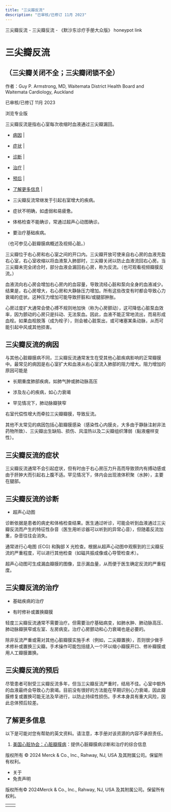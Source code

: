 ```yaml
---
title: "三尖瓣反流"
description: "已审核/已修订 11月 2023"
---
```


﻿三尖瓣反流 \- 三尖瓣反流 \- 《默沙东诊疗手册大众版》 honeypot link

# 三尖瓣反流

## （三尖瓣关闭不全；三尖瓣闭锁不全）

作者：Guy P. Armstrong, MD, Waitemata District Health Board and Waitemata Cardiology,
Auckland

已审核/已修订 11月 2023

浏览专业版

三尖瓣反流是指右心室每次收缩时血液通过三尖瓣漏回。

- [病因](#病因_v720491_zh) \|
- [症状](#症状_v720496_zh) \|
- [诊断](#诊断_v26442002_zh) \|
- [治疗](#治疗_v720501_zh) \|
- [预后](#预后_v86116102_zh) \|
- [了解更多信息](#了解更多信息_v54782176_zh) \|

- 三尖瓣反流常继发于引起右室增大的疾病。

- 症状不明确，如虚弱和易疲惫。

- 体格检查不能确诊，常通过超声心动图确诊。

- 要治疗基础疾病。


（也可参见心脏瓣膜病概述及视频心脏。）

三尖瓣位于右心房和右心室之间的开口内。三尖瓣开放可使来自右心房的血液充盈右心室，右心室收缩以将血液泵入肺部时，三尖瓣关闭以防止血液流回右心房。当三尖瓣未完全闭合时，部分血液会漏回右心房，称为反流。（也可观看视频瓣膜反流。）

血液流向右心房会增加右心房内的血容量，导致流经心脏和泵向全身的血液减少。结果是，右心房增大，右心房和大静脉压力增加。所有这些改变有时都会导致心力衰竭的症状。这种压力增加可能导致肝脏和/或腿部肿胀。

心房过度扩大通常会使心搏不规则地加快（称为心房颤动），这可降低心脏泵血效率，因为颤动的心房只是抖动、无法泵血。因此，血液不能正常地流出，而易形成血栓。如果血栓脱落（成为栓子），则会被心脏泵出，或可堵塞某条动脉，从而可能引起中风或其他损害。

## 三尖瓣反流的病因

与其他心脏瓣膜病不同，三尖瓣反流通常发生在受其他心脏疾病影响的正常瓣膜中。最常见的病因是右心室扩大和血液从右心室流入肺部的阻力增大。阻力增加的原因可能是

- 长期重度肺部疾病，如肺气肿或肺动脉高压

- 涉及左心的疾病，如心力衰竭

- 罕见情况下，肺动脉瓣狭窄


右室代偿性增大而牵拉三尖瓣瓣膜，导致反流。

其他不太常见的病因包括心脏瓣膜感染（感染性心内膜炎，大多由于静脉注射非法药物所致）、三尖瓣出生缺陷、损伤、风湿热以及二尖瓣组织薄弱（黏液瘤样变性）。

## 三尖瓣反流的症状

三尖瓣反流通常不会引起症状，但有时由于右心房压力升高而导致颈内有搏动感或由于肝肿大而引起右上腹不适。罕见情况下，体内会出现液体积聚（水肿），主要在腿部。

## 三尖瓣反流的诊断

- 超声心动图


诊断依据是患者的病史和体格检查结果。医生通过听诊，可能会听到血液通过三尖瓣反流而产生的特征性杂音（医生用听诊器可以听到的异常心音），但随着反流加重，杂音往往会消失。

通常进行心电图 (ECG) 和胸部 X 光检查。根据从超声心动图中观察到的三尖瓣反流的严重程度，可以进行其他检查（如磁共振成像或心导管检查术）。

超声心动图可生成漏血瓣膜的图像，显示漏血量，从而便于医生确定反流的严重程度。

## 三尖瓣反流的治疗

- 基础疾病的治疗

- 有时修补或置换瓣膜


轻度三尖瓣反流通常不需要治疗。但需要治疗基础病变，如肺水肿、肺动脉高压、肺动脉瓣狭窄或左室、左房病变。治疗心房颤动和心力衰竭也是必要的。

除非反流严重或需对其他心脏瓣膜实施手术（例如，二尖瓣置换），否则很少做手术修补或置换三尖瓣。手术操作可能包括缝入一个环以缩小瓣膜开口、修补瓣膜或用人工瓣膜置换。

## 三尖瓣反流的预后

尽管患者可耐受三尖瓣反流多年，但当三尖瓣反流严重时，结局不佳。心室中额外的血液最终会导致心力衰竭。目前没有很好的方法能在早期识别心力衰竭，因此瓣膜修复或置换可能无法及早进行，以防止持续性损伤。手术本身具有重大风险，因此总体预后较差。

## 了解更多信息

以下是可能对您有帮助的英文资料。请注意，本手册对该资源的内容不承担责任。

1. [美国心脏协会：心脏瓣膜病](https://www.heart.org/en/health-topics/heart-valve-problems-and-disease)：提供心脏瓣膜病诊断和治疗的综合信息




版权所有 © 2024
Merck & Co., Inc., Rahway, NJ, USA 及其附属公司。保留所有权利。

- 关于
- 免责声明

版权所有© 2024Merck & Co., Inc., Rahway, NJ, USA 及其附属公司。保留所有权利。

|     |     |
| --- | --- |
|  |  |